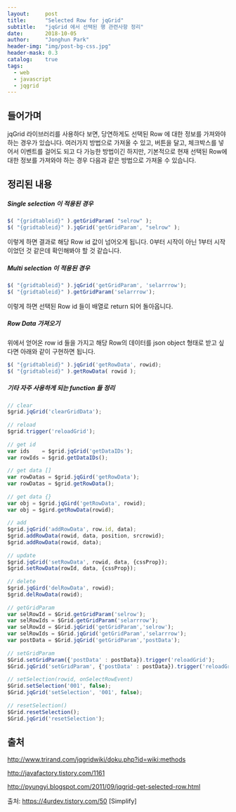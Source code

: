 ```yaml
---
layout:     post
title:      "Selected Row for jqGrid"
subtitle:   "jqGrid 에서 선택된 행 관련사항 정리"
date:       2018-10-05
author:     "Jonghun Park"
header-img: "img/post-bg-css.jpg"
header-mask: 0.3
catalog:    true
tags:
  - web
  - javascript
  - jqgrid 
---
```


## 들어가며

jqGrid 라이브러리를 사용하다 보면, 당연하게도 선택된 Row 에 대한 정보를 가져와야 하는 경우가 있습니다. 여러가지 방법으로 가져올 수 있고, 버튼을 달고, 체크박스를 넣어서 이벤트를 걸어도 되고 다 가능한 방법이긴 하지만, 기본적으로 현재 선택된 Row에 대한 정보를 가져와야 하는 경우 다음과 같은 방법으로 가져올 수 있습니다. 

## 정리된 내용

##### Single selection 이 적용된 경우

```js
$( "{gridtableid}" ).getGridParam( "selrow" );
$( "{gridtableid}" ).jqGrid('getGridParam', "selrow" );  
```

이렇게 하면 결과로 해당 Row id 값이 넘어오게 됩니다. 0부터 시작이 아닌 1부터 시작이었던 것 같은데 확인해봐야 할 것 같습니다. 

##### Multi selection 이 적용된 경우

```js
$( "{gridtableid}" ).jqGrid('getGridParam', 'selarrrow');
$( "{gridtableid}" ).getGridParam('selarrrow');
```

이렇게 하면 선택된 Row id 들이 배열로 return 되어 돌아옵니다. 

##### Row Data 가져오기

위에서 얻어온 row id 들을 가지고 해당 Row의 데이터를 json object 형태로 받고 싶다면 아래와 같이 구현하면 됩니다.

```js
$( "{gridtableid}" ).jqGrid('getRowData', rowid);
$( "{gridtableid}" ).getRowData( rowid );
```


##### 기타 자주 사용하게 되는 function 들 정리

```js
// clear
$grid.jqGrid('clearGridData');
 
// reload
$grid.trigger('reloadGrid');
 
// get id
var ids    = $grid.jqGrid('getDataIDs');
var rowIds = $grid.getDataIDs();
 
// get data []
var rowDatas = $grid.jqGird('getRowData');
var rowDatas = $grid.getRowData();
 
// get data {}
var obj = $grid.jqGird('getRowData', rowid);
var obj = $gird.getRowData(rowid);
 
// add
$grid.jqGrid('addRowData', row.id, data);
$grid.addRowData(rowid, data, position, srcrowid);
$grid.addRowData(rowid, data);
 
// update
$grid.jqGrid('setRowData', rowid, data, {cssProp});
$grid.setRowData(rowId, data, {cssProp});
 
// delete
$grid.jqGird('delRowData', rowid);
$grid.delRowData(rowid);
 
// getGridParam
var selRowId = $Grid.getGridParam('selrow');
var selRowIds = $Grid.getGridParam('selarrrow');
var selRowId = $Grid.jqGrid('getGridParam','selrow');
var selRowIds = $Grid.jqGrid('getGridParam','selarrrow');
var postData = $Grid.jqGrid('getGridParam','postData');
 
// setGridParam
$Grid.setGridParam({'postData' : postData}).trigger('reloadGrid');
$Grid.jqGrid('setGridParam', {'postData' : postData}).trigger('reloadGrid');
 
// setSelection(rowid, onSelectRowEvent)
$Grid.setSelection('001', false);
$Grid.jqGrid('setSelection', '001', false);
 
// resetSelection()
$Grid.resetSelection();
$Grid.jqGrid('resetSelection');
```

## 출처

http://www.trirand.com/jqgridwiki/doku.php?id=wiki:methods

http://javafactory.tistory.com/1161

http://pyungyi.blogspot.com/2011/09/jqgrid-get-selected-row.html


출처: https://4urdev.tistory.com/50 [Simplify]